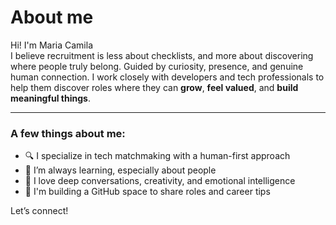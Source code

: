 # About me

Hi! I'm Maria Camila   
I believe recruitment is less about checklists, and more about discovering where people truly belong. Guided by curiosity, presence, and genuine human connection.
I work closely with developers and tech professionals to help them discover roles where they can **grow**, **feel valued**, and **build meaningful things**.

---

### A few things about me:
- 🔍 I specialize in tech matchmaking with a human-first approach
- 🌱 I’m always learning, especially about people
- 🧠 I love deep conversations, creativity, and emotional intelligence
- 🧰 I'm building a GitHub space to share roles and career tips

Let’s connect!
